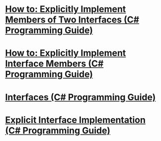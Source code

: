 # [How to: Explicitly Implement Members of Two Interfaces (C# Programming Guide)](how-to-explicitly-implement-members-of-two-interfaces.md)
# [How to: Explicitly Implement Interface Members (C# Programming Guide)](how-to-explicitly-implement-interface-members.md)
# [Interfaces (C# Programming Guide)](index.md)
# [Explicit Interface Implementation (C# Programming Guide)](explicit-interface-implementation.md)
